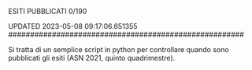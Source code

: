 ESITI PUBBLICATI 0/190 

UPDATED 2023-05-08 09:17:06.651355
######################################################

Si tratta di un semplice script in python per controllare quando sono pubblicati gli esiti (ASN 2021, quinto quadrimestre).

